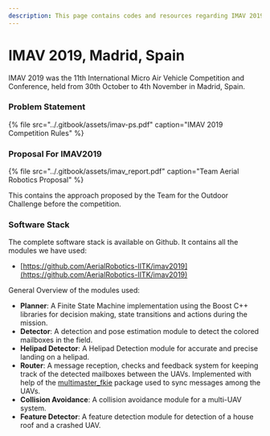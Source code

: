 ```yaml
---
description: This page contains codes and resources regarding IMAV 2019 Outdoor Challenge
---
```


# IMAV 2019, Madrid, Spain

IMAV 2019 was the 11th International Micro Air Vehicle Competition and Conference, held from 30th October to 4th November in Madrid, Spain. 

### Problem Statement

{% file src="../.gitbook/assets/imav-ps.pdf" caption="IMAV 2019 Competition Rules" %}

### Proposal For IMAV2019

{% file src="../.gitbook/assets/imav\_report.pdf" caption="Team Aerial Robotics Proposal" %}

This contains the approach proposed by the Team for the Outdoor Challenge before the competition.

### Software Stack

The complete software stack is available on Github. It contains all the modules we have used: 

* [https://github.com/AerialRobotics-IITK/imav2019](https://github.com/AerialRobotics-IITK/imav2019)

General Overview of the modules used:

* **Planner**: A Finite State Machine implementation using the Boost C++ libraries for decision making, state transitions and actions during the mission.
* **Detector**: A detection and pose estimation module to detect the colored mailboxes in the field.
* **Helipad Detector**: A Helipad Detection module for accurate and precise landing on a helipad.
* **Router**: A message reception, checks and feedback system for keeping track of the detected mailboxes between the UAVs. Implemented with help of the [multimaster\_fkie](https://github.com/fkie/multimaster_fkie) package used to sync messages among the UAVs.
* **Collision Avoidance**: A collision avoidance module for a multi-UAV system.
* **Feature Detector**: A feature detection module for detection of a house roof and a crashed UAV.

